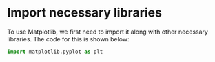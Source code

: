 # Import necessary libraries

To use Matplotlib, we first need to import it along with other necessary libraries. The code for this is shown below:

```python
import matplotlib.pyplot as plt
```

